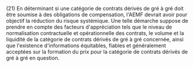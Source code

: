 (21) En déterminant si une catégorie de contrats dérivés de gré à gré doit être soumise à des obligations de compensation, l'AEMF devrait avoir pour objectif la réduction du risque systémique. Une telle démarche suppose de prendre en compte des facteurs d'appréciation tels que le niveau de normalisation contractuelle et opérationnelle des contrats, le volume et la liquidité de la catégorie de contrats dérivés de gré à gré concernée, ainsi que l'existence d'informations équitables, fiables et généralement acceptées sur la formation du prix pour la catégorie de contrats dérivés de gré à gré en question.